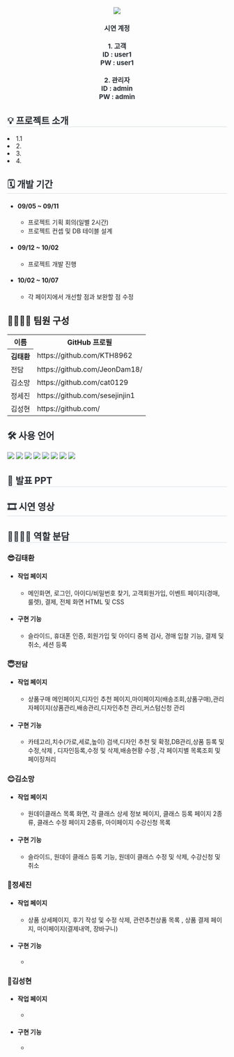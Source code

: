 <div align="center">
    <img src="https://capsule-render.vercel.app/api?type=waving&color=ff8002&height=260&text=FURNATURE&animation=&fontColor=ffffff&fontSize=50" />
    </div>
    
<div align="center">
<!--     <img src="" style="width:600px;"> -->
    </div> 
<div style="font-weight: 700; font-size: 15px; text-align: center; color: #282d33;" align="center">  
<!--     <a href=''> FURNATURE 시연 사이트 클릭</a> -->
    <div><h4>시연 계정 </h4></div>
    <div>1. 고객</div>
    <div>ID : user1</div>
    <div>PW : user1</div><br>
    <div>2. 관리자</div>
    <div>ID : admin</div>
    <div>PW : admin</div>
    </div> 
<div style= "text-align:left;">
    <h2 style="border-bottom: 1px solid #d8dee4; color: #282d33;">💡 프로젝트 소개 </h2>
    <li>1.1</li>
    <li>2.</li>
    <li>3.</li>
    <li>4.</li>
</div>
<div style= "text-align:left;">
    <h2 style="border-bottom: 1px solid #d8dee4; color: #282d33;"> 🗓 개발 기간 </h2>  
    <ul>
        <li> <h4>09/05 ~ 09/11</h4>
            <ul>
                <li>프로젝트 기획 회의(일별 2시간)</li>
                <li>프로젝트 컨셉 및 DB 테이블 설계</li>
            </ul>
        </li>
        <li> <h4>09/12 ~ 10/02</h4>
            <ul>
                <li>프로젝트 개발 진행</li>                    
            </ul>
        </li>
        <li> <h4>10/02 ~ 10/07</h4>
            <ul>
                <li>각 페이지에서 개선할 점과 보완할 점 수정</li>                          
            </ul>
        </li>
    </ul>
</div>    
<div style= "text-align:left;"> 
    <div style="font-weight: 700; font-size: 15px; text-align: left; color: #282d33;">  </div> 
    </div>
    <div style= "text-align:left;">
    <h2 tabindex="-1" class="heading-element" dir="auto" >👨‍👩‍👦‍👦 팀원 구성</h2>
        <table >
            <tr>
                <th>이름</th>                    
                <th>GitHub 프로필</th>
            </tr>
            <tr>
                <th>김태환</th>
                <td>https://github.com/KTH8962</td>
            </tr>
            <tr>
                <td>전담</td>
                <td>https://github.com/JeonDam18/</td>
            </tr>
            <tr>
                <td>김소망</td>
                <td>https://github.com/cat0129</td>
            </tr>
            <tr>
                <td>정세진</td>
                <td>https://github.com/sesejinjin1</td>
            </tr>
            <tr>
                <td>김성현</td>
                <td>https://github.com/</td>
            </tr>
            </table>
        </div>


<div style= "text-align:left;">
    <h2 style="color: #282d33;"> 🛠️ 사용 언어 </h2>
    <div style="margin: 0 auto; text-align: left;" align= "left"> <img src="https://img.shields.io/badge/Spring Boot-6DB33F?style=for-the-badge&logo=Spring Boot&logoColor=white">
          <img src="https://img.shields.io/badge/Vue.js-4FC08D?style=for-the-badge&logo=Vue.js&logoColor=white">
          <img src="https://img.shields.io/badge/MySQL-4479A1?style=for-the-badge&logo=MySQL&logoColor=white">
          <img src="https://img.shields.io/badge/Java-007396?style=for-the-badge&logo=Java&logoColor=white">
          <img src="https://img.shields.io/badge/jQuery-0769AD?style=for-the-badge&logo=jQuery&logoColor=white">
          <img src="https://img.shields.io/badge/CSS3-1572B6?style=for-the-badge&logo=CSS3&logoColor=white">
          <img src="https://img.shields.io/badge/HTML5-E34F26?style=for-the-badge&logo=HTML5&logoColor=white">
          <img src="https://img.shields.io/badge/Javascript-F7DF1E?style=for-the-badge&logo=Javascript&logoColor=white">
          </div>
    </div>
    <div style= "text-align:left;">
    <h2 style="border-bottom: 1px solid #d8dee4; color: #282d33;"> 📕 발표 PPT </h2>  
<!--         <a href="" target="_blank">▶FURNATURE 발표 PPT</a> -->
       </div>          
    <div style= "text-align:left;">
    <h2 style="border-bottom: 1px solid #d8dee4; color: #282d33;"> 🎞 시연 영상 </h2>    
<!--         <a href="https://www.youtube.com/watch?">▶FURNATURE 시연영상</a> -->
    </div>
    <div style= "text-align:left;">
    <h2 style="border-bottom: 1px solid #d8dee4; color: #282d33; ">  👨‍👩‍👦‍👦 역할 분담 </h2>       
        <h3>😎김태환</h3>            
        <ul>
            <li><h4>작업 페이지</h4>
                <ul>                    
                    <li>메인화면, 로그인, 아이디/비밀번호 찾기, 고객회원가입, 이벤트 페이지(경매, 룰렛), 결제, 전체 화면 HTML 및 CSS</li>
                </ul>
            </li>            
            <li><h4>구현 기능</h4>
                <ul>                    
                    <li>슬라이드, 휴대폰 인증, 회원가입 및 아이디 중복 검사, 경매 입찰 기능, 결제 및 취소, 세션 등록</li>
                </ul>
            </li>
        </ul>
        <h3>😇전담</h3>
        <ul>            
            <li><h4>작업 페이지</h4>
                <ul>                    
                    <li>상품구매 메인페이지,디자인 추천 페이지,마이페이지(배송조회,상품구매),관리자페이지(상품관리,배송관리,디자인추천 관리,커스텀신청 관리</li>
                </ul>
            </li>            
            <li><h4>구현 기능</h4>
                <ul>                    
                    <li>카테고리,치수(가로,세로,높이) 검색,디자인 추천 및 확정,DB관리,상품 등록 및 수정,삭제 , 디자인등록,수정 및 삭제,배송현황 수정 ,각 페이지별 목록조회 및 페이징처리 </li>
                </ul>
            </li>
        </ul>
       <h3>😊김소망</h3>
        <ul>            
            <li><h4>작업 페이지</h4>
                <ul>                    
                    <li>원데이클래스 목록 화면, 각 클래스 상세 정보 페이지, 클래스 등록 페이지 2종류, 클래스 수정 페이지 2종류, 마이페이지 수강신청 목록</li>
                </ul>
            </li>            
            <li><h4>구현 기능</h4>
                <ul>                    
                    <li>슬라이드, 원데이 클래스 등록 기능, 원데이 클래스 수정 및 삭제, 수강신청 및 취소</li>
                </ul>
            </li>
        </ul>
        <h3>🐯정세진</h3>
        <ul>
            <li><h4>작업 페이지</h4>
                <ul>                    
                    <li>상품 상세페이지, 후기 작성 및 수정 삭제, 관련추천상품 목록 , 상품 결제 페이지, 마이페이지(결제내역, 장바구니)</li>
                </ul>
            </li>            
            <li><h4>구현 기능</h4>
                <ul>                    
                    <li></li>
                </ul>
            </li>
        </ul>
        <h3>🐴김성현</h3>
        <ul>
            <li><h4>작업 페이지</h4>
                <ul>                    
                    <li></li>
                </ul>
            </li>            
            <li><h4>구현 기능</h4>
                <ul>                    
                    <li></li>
                </ul>
            </li>
        </ul>
    </div>
<!--     <div style= "text-align:left;">
    <h2 style="border-bottom: 1px solid #d8dee4; color: #282d33;">  📑 페이지별 기능 </h2>      
    </div>
    <div style= "text-align:left;">   
    <div style= "text-align:left;">
    <h2 style="border-bottom: 1px solid #d8dee4; color: #282d33;"> 🎇 프로젝트 후기 </h2>       
    </div> -->
    
   
 
    
